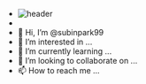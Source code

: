 - ![header](https://capsule-render.vercel.app/api?type=wavet&color=auto&height=300&section=header&text=SUBIN%20&fontSize=90)
- 
- 👋 Hi, I’m @subinpark99
- 👀 I’m interested in ...
- 🌱 I’m currently learning ...
- 💞️ I’m looking to collaborate on ...
- 📫 How to reach me ...


